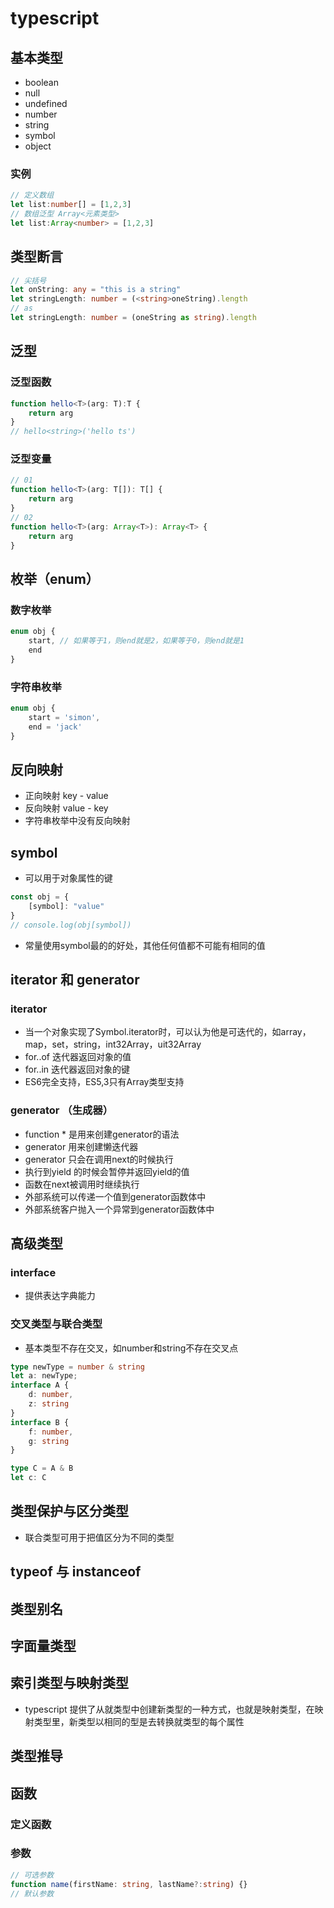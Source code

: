 # typescript

## 基本类型

- boolean
- null
- undefined
- number
- string
- symbol
- object
  
### 实例

``` ts 
// 定义数组
let list:number[] = [1,2,3]
// 数组泛型 Array<元素类型>
let list:Array<number> = [1,2,3]
```

## 类型断言

``` ts
// 尖括号
let onString: any = "this is a string"
let stringLength: number = (<string>oneString).length
// as
let stringLength: number = (oneString as string).length
```

## 泛型

### 泛型函数

``` ts
function hello<T>(arg: T):T {
    return arg
}
// hello<string>('hello ts')
```

### 泛型变量

``` ts
// 01
function hello<T>(arg: T[]): T[] {
    return arg
}
// 02
function hello<T>(arg: Array<T>): Array<T> {
    return arg
}
```

## 枚举（enum）

### 数字枚举

``` ts
enum obj {
    start, // 如果等于1，则end就是2，如果等于0，则end就是1
    end
}
```

### 字符串枚举
  
``` ts
enum obj {
    start = 'simon',
    end = 'jack'
}
```

## 反向映射

- 正向映射 key - value
- 反向映射 value - key
- 字符串枚举中没有反向映射

## symbol

- 可以用于对象属性的键

``` ts
const obj = {
    [symbol]: "value"
}
// console.log(obj[symbol])
```

- 常量使用symbol最的的好处，其他任何值都不可能有相同的值

## iterator 和 generator

### iterator

- 当一个对象实现了Symbol.iterator时，可以认为他是可迭代的，如array，map，set，string，int32Array，uit32Array
- for..of 迭代器返回对象的值
- for..in 迭代器返回对象的键
- ES6完全支持，ES5,3只有Array类型支持

### generator （生成器）

- function * 是用来创建generator的语法
- generator 用来创建懒迭代器
- generator 只会在调用next的时候执行
- 执行到yield 的时候会暂停并返回yield的值
- 函数在next被调用时继续执行
- 外部系统可以传递一个值到generator函数体中
- 外部系统客户抛入一个异常到generator函数体中

## 高级类型

### interface 

- 提供表达字典能力

### 交叉类型与联合类型

- 基本类型不存在交叉，如number和string不存在交叉点

``` ts
type newType = number & string
let a: newType;
interface A {
    d: number,
    z: string
}
interface B {
    f: number,
    g: string
}

type C = A & B
let c: C
```

## 类型保护与区分类型

- 联合类型可用于把值区分为不同的类型

## typeof 与 instanceof

## 类型别名

## 字面量类型

## 索引类型与映射类型

- typescript 提供了从就类型中创建新类型的一种方式，也就是映射类型，在映射类型里，新类型以相同的型是去转换就类型的每个属性

## 类型推导

## 函数

### 定义函数

### 参数

``` ts
// 可选参数
function name(firstName: string, lastName?:string) {}
// 默认参数
```